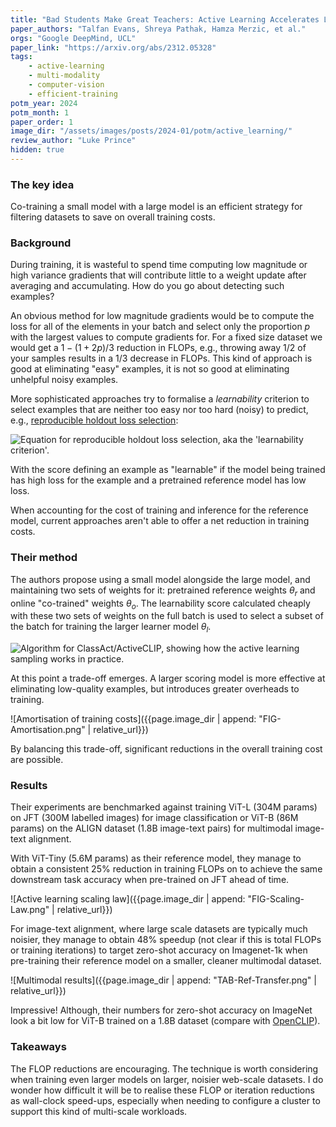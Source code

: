 ```yaml
---
title: "Bad Students Make Great Teachers: Active Learning Accelerates Large-Scale Visual Understanding"
paper_authors: "Talfan Evans, Shreya Pathak, Hamza Merzic, et al."
orgs: "Google DeepMind, UCL"
paper_link: "https://arxiv.org/abs/2312.05328"
tags:
    - active-learning
    - multi-modality
    - computer-vision
    - efficient-training
potm_year: 2024
potm_month: 1
paper_order: 1
image_dir: "/assets/images/posts/2024-01/potm/active_learning/"
review_author: "Luke Prince"
hidden: true
--- 
```


### The key idea

Co-training a small model with a large model is an efficient strategy for filtering datasets to save on overall training costs.

### Background

During training, it is wasteful to spend time computing low magnitude or high variance gradients that will contribute little to a weight update after averaging and accumulating. How do you go about detecting such examples?

An obvious method for low magnitude gradients would be to compute the loss for all of the elements in your batch and select only the proportion $p$ with the largest values to compute gradients for. For a fixed size dataset we would get a $1-(1+2p)/3$ reduction in FLOPs, e.g., throwing away $1/2$ of your samples results in a $1/3$ decrease in FLOPs. This kind of approach is good at eliminating "easy" examples, it is not so good at eliminating unhelpful noisy examples. 

More sophisticated approaches try to formalise a *learnability* criterion to select examples that are neither too easy nor too hard (noisy) to predict, e.g., [reproducible holdout loss selection](https://arxiv.org/abs/2206.07137):

<img class="constrained_img" src="{{ page.image_dir | append: 'EQN-Learnability.png' | relative_url }}" alt="Equation for reproducible holdout loss selection, aka the 'learnability criterion'.">

With the score defining an example as "learnable" if the model being trained has high loss for the example and a pretrained reference model has low loss.

When accounting for the cost of training and inference for the reference model, current approaches aren't able to offer a net reduction in training costs.

### Their method

The authors propose using a small model alongside the large model, and maintaining two sets of weights for it: pretrained reference weights $\theta_r$ and online "co-trained" weights $\theta_o$. The learnability score calculated cheaply with these two sets of weights on the full batch is used to select a subset of the batch for training the larger learner model $\theta_l$.

<img class="constrained_img" src="{{ page.image_dir | append: 'ALG-Policy.png' | relative_url }}" alt="Algorithm for ClassAct/ActiveCLIP, showing how the active learning sampling works in practice.">

At this point a trade-off emerges. A larger scoring model is more effective at eliminating low-quality examples, but introduces greater overheads to training. 

![Amortisation of training costs]({{page.image_dir | append: "FIG-Amortisation.png" | relative_url}})

By balancing this trade-off, significant reductions in the overall training cost are possible.

### Results

Their experiments are benchmarked against training ViT-L (304M params) on JFT (300M labelled images) for image classification or ViT-B (86M params) on the ALIGN dataset (1.8B image-text pairs) for multimodal image-text alignment.

With ViT-Tiny (5.6M params) as their reference model, they manage to obtain a consistent 25% reduction in training FLOPs on to achieve the same downstream task accuracy when pre-trained on JFT ahead of time.

![Active learning scaling law]({{page.image_dir | append: "FIG-Scaling-Law.png" | relative_url}})  

For image-text alignment, where large scale datasets are typically much noisier, they manage to obtain 48% speedup (not clear if this is total FLOPs or training iterations) to target zero-shot accuracy on Imagenet-1k when pre-training their reference model on a smaller, cleaner multimodal dataset.

![Multimodal results]({{page.image_dir | append: "TAB-Ref-Transfer.png" | relative_url}})

Impressive! Although, their numbers for zero-shot accuracy on ImageNet look a bit low for ViT-B trained on a 1.8B dataset (compare with [OpenCLIP](https://arxiv.org/abs/2212.07143)).

### Takeaways

The FLOP reductions are encouraging. The technique is worth considering when training even larger models on larger, noisier web-scale datasets. I do wonder how difficult it will be to realise these FLOP or iteration reductions as wall-clock speed-ups, especially when needing to configure a cluster to support this kind of multi-scale workloads.
